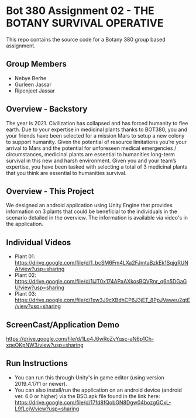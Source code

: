 # Bot 380 Assignment 02 - THE BOTANY SURVIVAL OPERATIVE
This repo contains the source code for a Botany 380 group based assignment.

## Group Members
- Nebye Berhe
- Gurleen Jassar
- Ripenjeet Jassar

## Overview - Backstory
The year is 2021. Civilization has collapsed and has forced humanity to flee earth. Due to your
expertise in medicinal plants thanks to BOT380, you and your friends have been selected for a mission
Mars to setup a new colony to support humanity. Given the potential of resource limitations you’re your
arrival to Mars and the potential for unforeseen medical emergencies / circumstances, medicinal plants
are essential to humanities long-term survival in this new and harsh environment. Given you and your
team’s expertise, you have been tasked with selecting a total of 3 medicinal plants that you think are
essential to humanities survival.

## Overview - This Project 
We designed an android application using Unity Engine that provides information on 3 plants that could be 
beneficial to the individuals in the scenario detailed in the overview.
The information is available via video's in the application.

## Individual Videos
 - Plant 01: https://drive.google.com/file/d/1_bcSM6Fm4LXa2FJmtaBzkEk1SqjgRUNA/view?usp=sharing
 - Plant 02: https://drive.google.com/file/d/1iJT0x174APaAXkosBQVRnr_q6n5DGaGU/view?usp=sharing 
 - Plant 03: https://drive.google.com/file/d/1xw3J9cXBdhCP6J3jET_8PpJVaweu2qtE/view?usp=sharing

## ScreenCast/Application Demo
https://drive.google.com/file/d/1Lo4J6wRoZvYqsc-aN6p1Ch-xqeOKpNW3/view?usp=sharing 

## Run Instructions
- You can run this through Unity's in game editor (using version 2019.4.17f1 or newer).
- You can also install/run the application on an android device (android ver. 6.0 or higher) via the 
BSO.apk file found in the link here: https://drive.google.com/file/d/17fd8fQobGN8Dgw04bozgGCxL-L9fLcjV/view?usp=sharing

